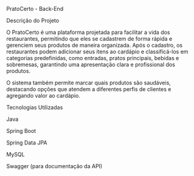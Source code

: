 PratoCerto - Back-End

Descrição do Projeto

O PratoCerto é uma plataforma projetada para facilitar a vida dos restaurantes, permitindo que eles se cadastrem de forma rápida e gerenciem seus produtos de maneira organizada. Após o cadastro, os restaurantes podem adicionar seus itens ao cardápio e classificá-los em categorias predefinidas, como entradas, pratos principais, bebidas e sobremesas, garantindo uma apresentação clara e profissional dos produtos.

O sistema também permite marcar quais produtos são saudáveis, destacando opções que atendem a diferentes perfis de clientes e agregando valor ao cardápio.

Tecnologias Utilizadas

Java

Spring Boot

Spring Data JPA

MySQL

Swagger (para documentação da API)

